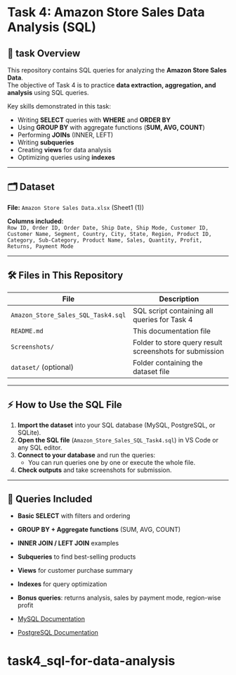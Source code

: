 # Task 4: Amazon Store Sales Data Analysis (SQL)

## 📌 task Overview
This repository contains SQL queries for analyzing the **Amazon Store Sales Data**.  
The objective of Task 4 is to practice **data extraction, aggregation, and analysis** using SQL queries.

Key skills demonstrated in this task:  
- Writing **SELECT** queries with **WHERE** and **ORDER BY**  
- Using **GROUP BY** with aggregate functions (**SUM, AVG, COUNT**)  
- Performing **JOINs** (INNER, LEFT)  
- Writing **subqueries**  
- Creating **views** for data analysis  
- Optimizing queries using **indexes**

---

## 🗂 Dataset
**File:** `Amazon Store Sales Data.xlsx` (Sheet1 (1))  

**Columns included:**  
`Row ID, Order ID, Order Date, Ship Date, Ship Mode, Customer ID, Customer Name, Segment, Country, City, State, Region, Product ID, Category, Sub-Category, Product Name, Sales, Quantity, Profit, Returns, Payment Mode`

---

## 🛠 Files in This Repository

| File | Description |
|------|-------------|
| `Amazon_Store_Sales_SQL_Task4.sql` | SQL script containing all queries for Task 4 |
| `README.md` | This documentation file |
| `Screenshots/` | Folder to store query result screenshots for submission |
| `dataset/` (optional) | Folder containing the dataset file |

---

## ⚡ How to Use the SQL File
1. **Import the dataset** into your SQL database (MySQL, PostgreSQL, or SQLite).  
2. **Open the SQL file** (`Amazon_Store_Sales_SQL_Task4.sql`) in VS Code or any SQL editor.  
3. **Connect to your database** and run the queries:  
   - You can run queries one by one or execute the whole file.  
4. **Check outputs** and take screenshots for submission.

---

## 🔹 Queries Included
- **Basic SELECT** with filters and ordering  
- **GROUP BY + Aggregate functions** (SUM, AVG, COUNT)  
- **INNER JOIN / LEFT JOIN** examples  
- **Subqueries** to find best-selling products  
- **Views** for customer purchase summary  
- **Indexes** for query optimization  
- **Bonus queries**: returns analysis, sales by payment mode, region-wise profit


- [MySQL Documentation](https://dev.mysql.com/doc/) 
- [PostgreSQL Documentation](https://www.postgresql.org/docs/)  
# task4_sql-for-data-analysis
